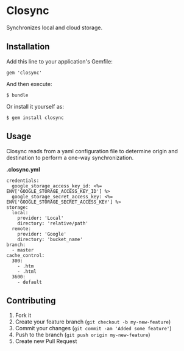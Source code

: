 # Closync

Synchronizes local and cloud storage.

## Installation

Add this line to your application's Gemfile:

    gem 'closync'

And then execute:

    $ bundle

Or install it yourself as:

    $ gem install closync

## Usage

Closync reads from a yaml configuration file to determine origin and
destination to perform a one-way synchronization.

**.closync.yml**

    credentials:
      google_storage_access_key_id: <%= ENV['GOOGLE_STORAGE_ACCESS_KEY_ID'] %>
      google_storage_secret_access_key: <%= ENV['GOOGLE_STORAGE_SECRET_ACCESS_KEY'] %>
    storage:
      local:
        provider: 'Local'
        directory: 'relative/path'
      remote:
        provider: 'Google'
        directory: 'bucket_name'
    branch:
      - master
    cache_control:
      300:
        - .htm
        - .html
      3600:
        - default

## Contributing

1. Fork it
2. Create your feature branch (`git checkout -b my-new-feature`)
3. Commit your changes (`git commit -am 'Added some feature'`)
4. Push to the branch (`git push origin my-new-feature`)
5. Create new Pull Request
